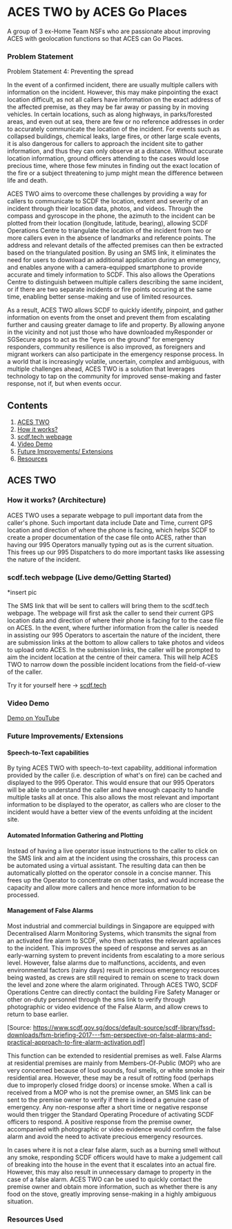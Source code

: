 # ACES TWO by ACES Go Places
A group of 3 ex-Home Team NSFs who are passionate about improving ACES with geolocation functions so that ACES can Go Places.

### Problem Statement
Problem Statement 4: Preventing the spread

In the event of a confirmed incident, there are usually multiple callers with information on the incident. However, this may make pinpointing the exact location difficult, as not all callers have information on the exact address of the affected premise, as they may be far away or passing by in moving vehicles. In certain locations, such as along highways, in parks/forested areas, and even out at sea, there are few or no reference addresses in order to accurately communicate the location of the incident. For events such as collapsed buildings, chemical leaks, large fires, or other large scale events, it is also dangerous for callers to approach the incident site to gather information, and thus they can only observe at a distance. Without accurate location information, ground officers attending to the cases would lose precious time, where those few minutes in finding out the exact location of the fire or a subject threatening to jump might mean the difference between life and death. 

ACES TWO aims to overcome these challenges by providing a way for callers to communicate to SCDF the location, extent and severity of an incident through their location data, photos, and videos. Through the compass and gyroscope in the phone, the azimuth to the incident can be plotted from their location (longitude, latitude, bearing), allowing SCDF Operations Centre to triangulate the location of the incident from two or more callers even in the absence of landmarks and reference points. The address and relevant details of the affected premises can then be extracted based on the triangulated position. By using an SMS link, it eliminates the need for users to download an additional application during an emergency, and enables anyone with a camera-equipped smartphone to provide accurate and timely information to SCDF. This also allows the Operations Centre to distinguish between multiple callers describing the same incident, or if there are two separate incidents or fire points occuring at the same time, enabling better sense-making and use of limited resources. 

As a result, ACES TWO allows SCDF to quickly identify, pinpoint, and gather information on events from the onset and prevent them from escalating further and causing greater damage to life and property. By allowing anyone in the vicinity and not just those who have downloaded myResponder or SGSecure apps to act as the "eyes on the ground" for emergency responders, community resilience is also improved, as foreigners and migrant workers can also participate in the emergency response process. In a world that is increasingly volatile, uncertain, complex and ambiguous, with multiple challenges ahead, ACES TWO is a solution that leverages technology to tap on the community for improved sense-making and faster response, not if, but when events occur. 

## Contents
1. [ACES TWO](#ACES-TWO)
1. [How it works?](#How-it-works?)
1. [scdf.tech webpage](#scdf.tech)
1. [Video Demo](#video-demo)
1. [Future Improvements/ Extensions](#future-improvements)
1. [Resources](#resources)

## ACES TWO
### How it works? (Architecture)
ACES TWO uses a separate webpage to pull important data from the caller's phone.
Such important data include Date and Time, current GPS location and direction of where the phone is facing, which helps SCDF to create a proper documentation of the case file onto ACES, rather than having our 995 Operators manually typing out as is the current situation. This frees up our 995 Dispatchers to do more important tasks like assessing the nature of the incident. 

### scdf.tech webpage (Live demo/Getting Started)
*insert pic


The SMS link that will be sent to callers will bring them to the scdf.tech webpage. The webpage will first ask the caller to send their current GPS location data and direction of where their phone is facing for to the case file on ACES. In the event, where further information from the caller is needed in assisting our 995 Operators to ascertain the nature of the incident, there are submission links at the bottom to allow callers to take photos and videos to upload onto ACES. In the submission links, the caller will be prompted to aim the incident location at the centre of their camera. This will help ACES TWO to narrow down the possible incident locations from the field-of-view of the caller.

Try it for yourself here -> [scdf.tech](https://scdf.tech)

### Video Demo
[Demo on YouTube](https://youtube.com)

### Future Improvements/ Extensions
#### Speech-to-Text capabilities
By tying ACES TWO with speech-to-text capability, additional information provided by the caller (i.e. description of what's on fire) can be cached and displayed to the 995 Operator. This would ensure that our 995 Operators will be able to understand the caller and have enough capacity to handle multiple tasks all at once. This also allows the most relevant and important information to be displayed to the operator, as callers who are closer to the incident would have a better view of the events unfolding at the incident site. 

#### Automated Information Gathering and Plotting
Instead of having a live operator issue instructions to the caller to click on the SMS link and aim at the incident using the crosshairs, this process can be automated using a virtual assistant. The resulting data can then be automatically plotted on the operator console in a concise manner. This frees up the Operator to concentrate on other tasks, and would increase the capacity and allow more callers and hence more information to be processed. 

#### Management of False Alarms
Most industrial and commercial buildings in Singapore are equipped with Decentralised Alarm Monitoring Systems, which transmits the signal from an activated fire alarm to SCDF, who then activates the relevant appliances to the incident. This improves the speed of response and serves as an early-warning system to prevent incidents from escalating to a more serious level. However, false alarms due to  malfunctions, accidents, and even environmental factors (rainy days) result in precious emergency resources being wasted, as  crews are still required to remain on scene to track down the level and zone where the alarm originated. Through ACES TWO, SCDF Operations Centre can directly contact the building Fire Safety Manager or other on-duty personnel through the sms link to verify through photographic or video evidence of the False Alarm, and allow crews to return to base earlier.

[Source: https://www.scdf.gov.sg/docs/default-source/scdf-library/fssd-downloads/fsm-briefing-2017---fsm-perspective-on-false-alarms-and-practical-approach-to-fire-alarm-activation.pdf]

This function can be extended to residential premises as well. False Alarms at residential premises are mainly from Members-Of-Public (MOP) who are very concerned because of loud sounds, foul smells, or white smoke in their residential area. However, these may be a result of rotting food (perhaps due to improperly closed fridge doors) or incense smoke. When a call is received from a MOP who is not the premise owner, an SMS link can be sent to the premise owner to verify if there is indeed a genuine case of emergency.
Any non-response after a short time or negative response would then trigger the Standard Operating Procedure of activating SCDF officers to respond. A positive response from the premise owner, accompanied with photographic or video evidence would confirm the false alarm and avoid the need to activate precious emergency resources.

In cases where it is not a clear false alarm, such as a burning smell without any smoke, responding SCDF officers would have to make a judgement call of breaking into the house in the event that it escalates into an actual fire. However, this may also result in unnecessary damage to property in the case of a false alarm. ACES TWO can be used to quickly contact the premise owner and obtain more information, such as whether there is any food on the stove, greatly improving sense-making in a highly ambiguous situation. 

### Resources Used

